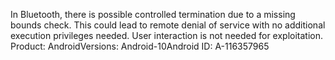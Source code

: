 In Bluetooth, there is possible controlled termination due to a missing bounds check. This could lead to remote denial of service with no additional execution privileges needed. User interaction is not needed for exploitation. Product: AndroidVersions: Android-10Android ID: A-116357965